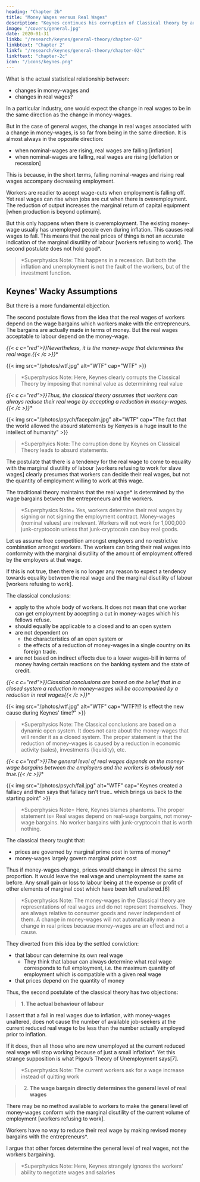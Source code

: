 ```yaml
---
heading: "Chapter 2b"
title: "Money Wages versus Real Wages"
description: "Keynes continues his corruption of Classical theory by arguing for the dominance of money wages over real wages"
image: "/covers/general.jpg"
date: 2020-01-31
linkb: "/research/keynes/general-theory/chapter-02"
linkbtext: "Chapter 2"
linkf: "/research/keynes/general-theory/chapter-02c"
linkftext: "chapter-2c"
icon: "/icons/keynes.png"
---
```




What is the actual statistical relationship between:
- changes in money-wages and
- changes in real wages?

In a particular industry, one would expect the change in real wages to be in the same direction as the change in money-wages. 




But in the case of general wages, the change in real wages associated with a change in money-wages, is so far from being in the same direction. It is almost always in the opposite direction:
- when nominal-wages <!-- money-wages --> are rising, real wages are falling [inflation]
- when nominal-wages <!-- money-wages --> are falling, real wages are rising [deflation or recession]

This is because, in the short terms, falling nominal-wages<!--  money-wages --> and rising real wages <!-- are each, for independent reasons, likely to --> accompany decreasing employment.

Workers are readier to accept wage-cuts when employment is falling off. Yet real wages can rise when jobs are cut when there is overemployment. The reduction of output increases the marginal return of capital equipment [when production is beyond optimum].

<!-- If it were true that the existing real wage is a minimum below which more labour than is now employed will not be forthcoming in any circumstances, involuntary unemployment, apart from frictional unemployment, would be non-existent.  -->

But this only happens when there is overemployment. <!--  to suppose that this is invariably the case would be absurd. --> <!-- For more labour than is at present employed is usually available at  --> The existing money-wage usually has unemployed people even during inflation. This causes real wages to fall. This means that the real prices of things is not an accurate indication of the marginal disutility of labour [workers refusing to work]. The second postulate does not hold good*.


> *Superphysics Note: This happens in a recession. But both the inflation and unemployment is not the fault of the workers, but of the investment function. 



<!-- , even though the price of wage-goods is rising.  -->

<!-- Consequently, the real wage falling. If this is true, the wage-goods equivalent of the existing money-wage is not , and the . -->


## Keynes' Wacky Assumptions


But there is a more fundamental objection. 

The second postulate flows from the idea that the real wages of workers depend on the wage bargains which workers make with the entrepreneurs. The bargains are actually made in terms of money. But the real wages acceptable to labour depend on the money-wage.

**{{< c c="red">}}Nevertheless, it is the money-wage that determines the real wage*.{{< /c >}}**


{{< img src="/photos/wtf.jpg" alt="WTF" cap="WTF" >}}



> *Superphysics Note: Here, Keynes clearly corrupts the Classical Theory by imposing that nominal value as determininng real value



**{{< c c="red">}}Thus, the classical theory assumes that workers can always reduce their real wage by accepting a reduction in money-wages*.{{< /c >}}**



{{< img src="/photos/psych/facepalm.jpg" alt="WTF" cap="The fact that the world allowed the absurd statements by Kenyes is a huge insult to the intellect of humanity" >}}


> *Superphyics Note: The corruption done by Keynes on Classical Theory leads to absurd statements.


The postulate that there is a tendency for the real wage to come to equality with the marginal disutility of labour [workers refusing to work for slave wages] clearly presumes that workers can decide their real wages, but not the quantity of employment willing to work at this wage.

The traditional theory maintains that the real wage* is determined by the wage bargains between the entrepreneurs and the workers. 

> *Superphysics Note= Yes, workers determine their real wages by signing or not signing the employment contract. Money-wages (nominal values) are irrelevant. Workers will not work for 1,000,000 junk-cryptocoin unless that junk-cryptocoin can buy real goods.  



Let us assume free competition amongst employers and no restrictive combination amongst workers. The workers can bring their real wages into conformity with the marginal disutility of the amount of employment offered by the employers at that wage. 

If this is not true, then there is no longer any reason to expect a tendency towards equality between the real wage and the marginal disutility of labour [workers refusing to work].

The classical conclusions:
- apply to the whole body of workers. It does not mean that one worker can get employment by accepting a cut in money-wages which his fellows refuse. 
- should equally be applicable to a closed and to an open system
- are not dependent on
  - the characteristics of an open system or 
  - the effects of a reduction of money-wages in a single country on its foreign trade.
- are not based on indirect effects due to a lower wages-bill in terms of money having certain reactions on the banking system and the state of credit<!-- , effects which we shall examine in detail in Chapter 19 -->. 

**{{< c c="red">}}Classical conclusions are based on the belief that in a closed system a reduction in money-wages will be accompanied by a reduction in real wages*{{< /c >}}** 


<!-- the general level of --> <!-- , at any rate in the short period and subject only to minor qualifications, by some, though not always a proportionate, reduction in real wages -->



{{< img src="/photos/wtf.jpg" alt="WTF" cap="WTF?!? Is effect the new cause during Keynes' time?" >}}


> *Superphysics Note: The Classical conclusions are based on a dynamic open system. It does not care about the money-wages that will render it as a closed system. The proper statement is that the reduction of money-wages is caused by a reduction in economic activity (sales), investments (liquidity), etc.  



**{{< c c="red">}}The general level of real wages depends on the money-wage bargains between the employers and the workers is obviously not true*.{{< /c >}}**

<!-- Indeed it is strange that so little attempt should have been made to prove or to refute it.  -->



{{< img src="/photos/psych/fail.jpg" alt="WTF" cap="Keynes created a fallacy and then says that fallacy isn't true.. which brings us back to the starting point" >}}

> *Superphysics Note= Here, Keynes blames phantoms. The proper statement is= Real wages depend on real-wage  bargains, not money-wage bargains. No worker bargains with junk-cryptocoin that is worth nothing. 



<!-- For it is far from being consistent with the general tenor of --> The classical theory taught that:
- prices are governed by marginal prime cost in terms of money*
- money-wages largely govern marginal prime cost

Thus if money-wages change, prices would change in almost the same proportion. It would leave the real wage and unemployment the same as before. Any small gain or loss to labour being at the expense or profit of other elements of marginal cost which have been left unaltered.[6]

> *Superphysics Note: The money-wages in the Classical theory are representations of real wages and do not represent themselves. They are always relative to consumer goods and never independent of them. A change in money-wages will not automatically mean a change in real prices because money-wages are an effect and not a cause. 



They diverted from this idea by the settled conviction:
- that labour can determine its own real wage
  - They think that labour can always determine what real wage corresponds to full employment, i.e. the maximum quantity of employment which is compatible with a given real wage
- <!--   and partly, perhaps, by preoccupation with the idea --> that prices depend on the quantity of money

<!--  And the belief in the proposition that labour is always in a position to determine its own real wage, once adopted, has been maintained by its being confused with the proposition that  -->

Thus, the second postulate of the classical theory has two objections:

> **1. The actual behaviour of labour**

I assert that a fall in real wages due to inflation, with money-wages unaltered, does not cause the number of available <!-- workers --> job-seekers at the current reduced real wage to be less than the number actually employed prior to inflation.

If it does, then all those who are now unemployed at the current reduced real wage will stop working because of just a small inflation*. <!-- withdraw the offer of their labour in the event of even a small rise in the cost of living. --> Yet this strange supposition is what Pigou’s Theory of Unemployment says[7].  <!-- and it is what all members of the orthodox school are tacitly assuming. -->


> *Superphysics Note: The current workers ask for a wage increase instead of quitting work



> 2. **The wage bargain directly determines the general level of real wages** 

There may be no method available to workers to make the general level of money-wages conform with the marginal disutility of the current volume of employment [workers refusing to work]. 

Workers have no way <!-- There may exist no expedient by which labour as a whole --> to reduce their real wage by making revised money bargains with the entrepreneurs*. 

I argue that <!-- This will be our contention. We shall endeavour to show that primarily it is certain --> other forces determine the general level of real wages, not the workers bargaining. 

<!-- The attempt to elucidate this problem will be one of our main themes. We shall argue that there has been a fundamental misunderstanding of how in this respect the economy in which we live actually works. -->

> *Superphysics Note: Here, Keynes strangely ignores the workers' ability to negotiate wages and salaries 

